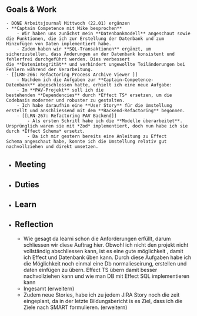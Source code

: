 ## Goals & Work
	- DONE Arbeitsjournal Mittwoch (22.01) ergänzen
	- **Captain Competence mit Mike besprochen**
		- Wir haben uns zunächst mein **Datenbankmodell** angeschaut sowie die Funktionen, die ich zur Erstellung der Datenbank und zum Hinzufügen von Daten implementiert habe.
		- Zudem haben wir **SQL-Transaktionen** ergänzt, um sicherzustellen, dass Änderungen an der Datenbank konsistent und fehlerfrei durchgeführt werden. Dies verbessert die **Datenintegrität** und verhindert ungewollte Teiländerungen bei Fehlern während der Verarbeitung.
	- [[LRN-266: Refactoring Process Archive Viewer ]]
		- Nachdem ich die Aufgaben zur **Captain-Competence-Datenbank** abgeschlossen hatte, erhielt ich eine neue Aufgabe:
		- Im **PAV-Projekt** soll ich die bestehenden **Dependencies** durch *Effect TS* ersetzen, um die Codebasis moderner und robuster zu gestalten.
		- Ich habe daraufhin eine **User Story** für die Umstellung erstellt und anschliessend mit dem **Backend-Refactoring** begonnen.
		- [[LRN-267: Refactoring PAV Backend]]
			- Als ersten Schritt habe ich die **Modelle überarbeitet**. Ursprünglich waren sie mit *Zod* implementiert, doch nun habe ich sie durch *Effect Schema* ersetzt.
			- Da ich mir gestern bereits eine Anleitung zu Effect Schema angeschaut habe, konnte ich die Umstellung relativ gut nachvollziehen und direkt umsetzen.
- ## Meeting
- ## Duties
- ## Learn
- ## Reflection
	- Wie gesagt da learni schon die Anforderungen erfüllt, darum schliessen wir diese Auftrag hier. Obwohl ich nicht den projekt nicht vollständig abschliessen kann, ist es eine gute möglichkeit , damit ich Effect und Datenbank üben kann. Durch diese Aufgaben habe ich die Möglichkeit noch einmal eine Db normalieseirung, erstellen und daten einfügen zu übern. Effect TS übern damit besser nachvollziehen kann und wie man DB mit Effect SQL implementieren kann
	- Ingesamt (erweitern)
	- Zudem neue Stories, habe ich zu jedem JIRA Story noch die zeit eingeplant, da in der letzte Bildungsbericht is es Ziel, dass ich die Ziele nach SMART formulieren. (erweitern)